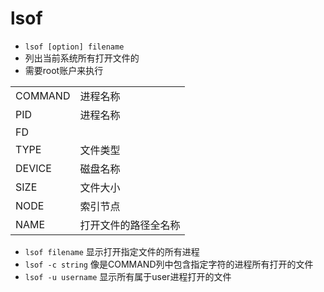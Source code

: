 # lsof

- `lsof [option] filename`
- 列出当前系统所有打开文件的
- 需要root账户来执行

<table>
    <tr>
        <td>COMMAND</td>
        <td>进程名称</td>
    </tr>
    <tr>
        <td>PID</td>
        <td>进程名称</td>
    </tr>
    <tr>
        <td>FD</td>
        <td></td>
    </tr>
    <tr>
        <td>TYPE</td>
        <td>文件类型</td>
    </tr>
    <tr>
        <td>DEVICE</td>
        <td>磁盘名称</td>
    </tr>
    <tr>
        <td>SIZE</td>
        <td>文件大小</td>
    </tr>
    <tr>
        <td>NODE</td>
        <td>索引节点</td>
    </tr>
    <tr>
        <td>NAME</td>
        <td>打开文件的路径全名称</td>
    </tr>
</table>

- `lsof filename` 显示打开指定文件的所有进程
- `lsof -c string` 像是COMMAND列中包含指定字符的进程所有打开的文件
- `lsof -u username` 显示所有属于user进程打开的文件